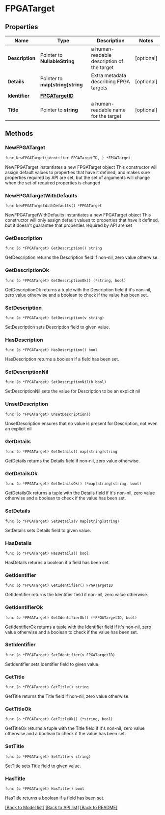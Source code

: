 <!--
Copyright (C) 2020-2025 Arm Limited or its affiliates and Contributors. All rights reserved.
SPDX-License-Identifier: Apache-2.0
-->
# FPGATarget

## Properties

Name | Type | Description | Notes
------------ | ------------- | ------------- | -------------
**Description** | Pointer to **NullableString** | a human-readable description of the target | [optional] 
**Details** | Pointer to **map[string]string** | Extra metadata describing FPGA targets | [optional] 
**Identifier** | [**FPGATargetID**](FPGATargetID.md) |  | 
**Title** | Pointer to **string** | a human-readable name for the target | [optional] 

## Methods

### NewFPGATarget

`func NewFPGATarget(identifier FPGATargetID, ) *FPGATarget`

NewFPGATarget instantiates a new FPGATarget object
This constructor will assign default values to properties that have it defined,
and makes sure properties required by API are set, but the set of arguments
will change when the set of required properties is changed

### NewFPGATargetWithDefaults

`func NewFPGATargetWithDefaults() *FPGATarget`

NewFPGATargetWithDefaults instantiates a new FPGATarget object
This constructor will only assign default values to properties that have it defined,
but it doesn't guarantee that properties required by API are set

### GetDescription

`func (o *FPGATarget) GetDescription() string`

GetDescription returns the Description field if non-nil, zero value otherwise.

### GetDescriptionOk

`func (o *FPGATarget) GetDescriptionOk() (*string, bool)`

GetDescriptionOk returns a tuple with the Description field if it's non-nil, zero value otherwise
and a boolean to check if the value has been set.

### SetDescription

`func (o *FPGATarget) SetDescription(v string)`

SetDescription sets Description field to given value.

### HasDescription

`func (o *FPGATarget) HasDescription() bool`

HasDescription returns a boolean if a field has been set.

### SetDescriptionNil

`func (o *FPGATarget) SetDescriptionNil(b bool)`

 SetDescriptionNil sets the value for Description to be an explicit nil

### UnsetDescription
`func (o *FPGATarget) UnsetDescription()`

UnsetDescription ensures that no value is present for Description, not even an explicit nil
### GetDetails

`func (o *FPGATarget) GetDetails() map[string]string`

GetDetails returns the Details field if non-nil, zero value otherwise.

### GetDetailsOk

`func (o *FPGATarget) GetDetailsOk() (*map[string]string, bool)`

GetDetailsOk returns a tuple with the Details field if it's non-nil, zero value otherwise
and a boolean to check if the value has been set.

### SetDetails

`func (o *FPGATarget) SetDetails(v map[string]string)`

SetDetails sets Details field to given value.

### HasDetails

`func (o *FPGATarget) HasDetails() bool`

HasDetails returns a boolean if a field has been set.

### GetIdentifier

`func (o *FPGATarget) GetIdentifier() FPGATargetID`

GetIdentifier returns the Identifier field if non-nil, zero value otherwise.

### GetIdentifierOk

`func (o *FPGATarget) GetIdentifierOk() (*FPGATargetID, bool)`

GetIdentifierOk returns a tuple with the Identifier field if it's non-nil, zero value otherwise
and a boolean to check if the value has been set.

### SetIdentifier

`func (o *FPGATarget) SetIdentifier(v FPGATargetID)`

SetIdentifier sets Identifier field to given value.


### GetTitle

`func (o *FPGATarget) GetTitle() string`

GetTitle returns the Title field if non-nil, zero value otherwise.

### GetTitleOk

`func (o *FPGATarget) GetTitleOk() (*string, bool)`

GetTitleOk returns a tuple with the Title field if it's non-nil, zero value otherwise
and a boolean to check if the value has been set.

### SetTitle

`func (o *FPGATarget) SetTitle(v string)`

SetTitle sets Title field to given value.

### HasTitle

`func (o *FPGATarget) HasTitle() bool`

HasTitle returns a boolean if a field has been set.


[[Back to Model list]](../README.md#documentation-for-models) [[Back to API list]](../README.md#documentation-for-api-endpoints) [[Back to README]](../README.md)


